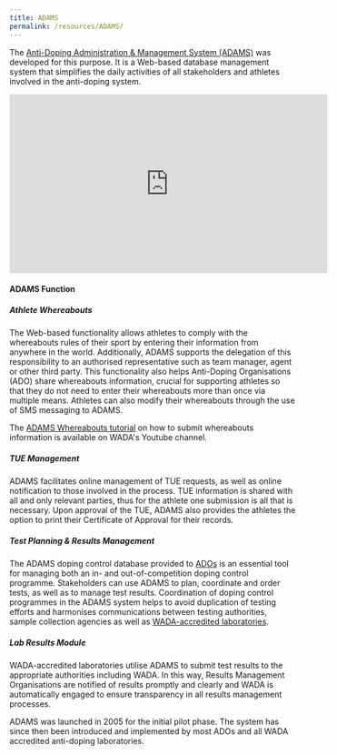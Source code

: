 ```yaml
---
title: ADAMS
permalink: /resources/ADAMS/
---
```

The [Anti-Doping Administration & Management System (ADAMS)](https://adams.wada-ama.org/adams/login.do?prompt=true) was developed for this purpose. It is a Web-based database management system that simplifies the daily activities of all stakeholders and athletes involved in the anti-doping system.

<iframe width="560" height="315" src="https://www.youtube.com/embed/bv9wdohU_vg" frameborder="0" allow="accelerometer; autoplay; encrypted-media; gyroscope; picture-in-picture" allowfullscreen></iframe>

#### **ADAMS Function**
##### Athlete Whereabouts
The Web-based functionality allows athletes to comply with the whereabouts rules of their sport by entering their information from anywhere in the world. Additionally, ADAMS supports the delegation of this responsibility to an authorised representative such as team manager, agent or other third party. This functionality also helps Anti-Doping Organisations (ADO) share whereabouts information, crucial for supporting athletes so that they do not need to enter their whereabouts more than once via multiple means. Athletes can also modify their whereabouts through the use of SMS messaging to ADAMS.

The [ADAMS Whereabouts tutorial](https://youtu.be/UmTpHy9oJc8) on how to submit whereabouts information is available on WADA's Youtube channel.

##### TUE Management
ADAMS facilitates online management of TUE requests, as well as online notification to those involved in the process. TUE information is shared with all and only relevant parties, thus for the athlete one submission is all that is necessary. Upon approval of the TUE, ADAMS also provides the athletes the option to print their Certificate of Approval for their records.

##### Test Planning & Results Management
The ADAMS doping control database provided to [ADOs](https://www.wada-ama.org/en/anti-doping-community) is an essential tool for managing both an in- and out-of-competition doping control programme. Stakeholders can use ADAMS to plan, coordinate and order tests, as well as to manage test results. Coordination of doping control programmes in the ADAMS system helps to avoid duplication of testing efforts and harmonises communications between testing authorities, sample collection agencies as well as [WADA-accredited laboratories](https://www.wada-ama.org/en/what-we-do/science-medical/laboratories).

##### Lab Results Module
WADA-accredited laboratories utilise ADAMS to submit test results to the appropriate authorities including WADA. In this way, Results Management Organisations are notified of results promptly and clearly and WADA is automatically engaged to ensure transparency in all results management processes.

ADAMS was launched in 2005 for the initial pilot phase. The system has since then been introduced and implemented by most ADOs and all WADA accredited anti-doping laboratories.